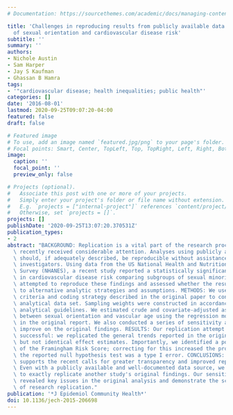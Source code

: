 ```yaml
---
# Documentation: https://sourcethemes.com/academic/docs/managing-content/

title: 'Challenges in reproducing results from publicly available data: an example
  of sexual orientation and cardiovascular disease risk'
subtitle: ''
summary: ''
authors:
- Nichole Austin
- Sam Harper
- Jay S Kaufman
- Ghassan B Hamra
tags:
- '"cardiovascular disease; health inequalities; public health"'
categories: []
date: '2016-08-01'
lastmod: 2020-09-25T09:07:20-04:00
featured: false
draft: false

# Featured image
# To use, add an image named `featured.jpg/png` to your page's folder.
# Focal points: Smart, Center, TopLeft, Top, TopRight, Left, Right, BottomLeft, Bottom, BottomRight.
image:
  caption: ''
  focal_point: ''
  preview_only: false

# Projects (optional).
#   Associate this post with one or more of your projects.
#   Simply enter your project's folder or file name without extension.
#   E.g. `projects = ["internal-project"]` references `content/project/deep-learning/index.md`.
#   Otherwise, set `projects = []`.
projects: []
publishDate: '2020-09-25T13:07:20.370531Z'
publication_types:
- 2
abstract: "BACKGROUND: Replication is a vital part of the research process and has\
  \ recently received considerable attention. Analyses using publicly available data\
  \ should, if adequately described, be reproducible without assistance from the original\
  \ investigators. Using data from the US National Health and Nutrition Examination\
  \ Survey (NHANES), a recent study reported a statistically significant difference\
  \ in cardiovascular disease risk comparing subgroups of sexual minority men. We\
  \ attempted to reproduce these findings and assessed whether the results were robust\
  \ to alternative analytic strategies and assumptions. METHODS: We used the exclusion\
  \ criteria and coding strategy described in the original paper to construct our\
  \ analytical data set. Sampling weights were constructed in accordance with NHANES\
  \ analytical guidelines. We estimated crude and covariate-adjusted associations\
  \ between sexual orientation and vascular age using the regression models specified\
  \ in the original report. We also conducted a series of sensitivity analyses to\
  \ improve on the original findings. RESULTS: Our replication attempt was partially\
  \ successful: we replicated the general trends reported in the original analysis,\
  \ but not identical effect estimates. Importantly, we identified a potential misapplication\
  \ of the Framingham Risk Score; correcting for this increased the probability that\
  \ the reported null hypothesis test was a type I error. CONCLUSIONS: This paper\
  \ supports the recent calls for greater transparency and improved reporting in research.\
  \ Even with a publicly available and well-documented data source, we were unable\
  \ to exactly replicate another study's original findings. Our sensitivity analyses\
  \ revealed key issues in the original analysis and demonstrate the scientific importance\
  \ of research replication."
publication: '*J Epidemiol Community Health*'
doi: 10.1136/jech-2015-206698
---
```

